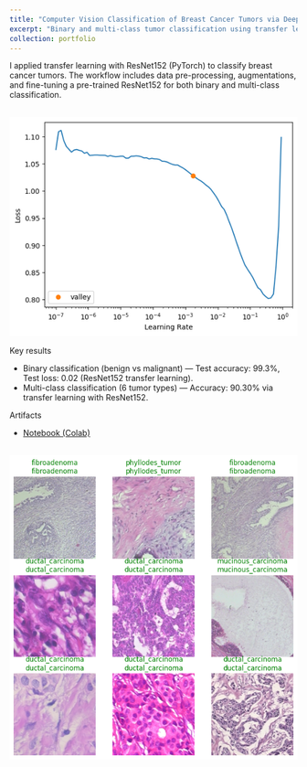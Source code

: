 ```yaml
---
title: "Computer Vision Classification of Breast Cancer Tumors via Deep Learning"
excerpt: "Binary and multi-class tumor classification using transfer learning (ResNet152) with PyTorch — strong accuracy on both binary and 6-class tasks.<br><img src='/images/breast-cancer-loss-func.png'><br>" 
collection: portfolio
---
```


I applied transfer learning with ResNet152 (PyTorch) to classify breast cancer tumors. The workflow includes data pre-processing, augmentations, and fine-tuning a pre-trained ResNet152 for both binary and multi-class classification.

<br><img src="/images/breast-cancer-loss-func.png"><br>


Key results
- Binary classification (benign vs malignant) — Test accuracy: 99.3%, Test loss: 0.02 (ResNet152 transfer learning).
- Multi-class classification (6 tumor types) — Accuracy: 90.30% via transfer learning with ResNet152.

Artifacts
- [Notebook (Colab)](https://colab.research.google.com/github/Ianyliu/feitian-courses/blob/main/CIS335%20Machine%20Learning%20%26%20AI/CIS421_Final_Project2_Breast_Cancer_Classification_Ian_Liu.ipynb)

<br><img src="/images/breast-cancer-types.png"><br>